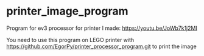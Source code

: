 # printer_image_program
Program for ev3 processor for printer I made: https://youtu.be/JoWb7k1j2MI

You need to use this program on LEGO printer with https://github.com/EgorPy/printer_processor_program.git
to print the image
